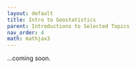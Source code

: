```yaml
---
layout: default
title: Intro to Geostatistics
parent: Introductions to Selected Topics
nav_order: 4
math: mathjax3
---
```


...coming soon.
